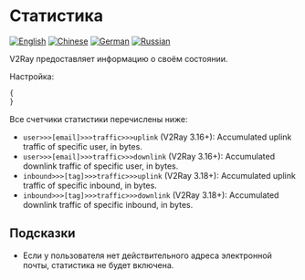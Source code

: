 # Статистика

[![English](../resources/english.svg)](https://www.v2ray.com/en/configuration/stats.html) [![Chinese](../resources/chinese.svg)](https://www.v2ray.com/chapter_02/stats.html) [![German](../resources/german.svg)](https://www.v2ray.com/de/configuration/stats.html) [![Russian](../resources/russian.svg)](https://www.v2ray.com/ru/configuration/stats.html)

V2Ray предоставляет информацию о своём состоянии.

Настройка:

```javascript
{
}
```

Все счетчики статистики перечислены ниже:

* `user>>>[email]>>>traffic>>>uplink` (V2Ray 3.16+): Accumulated uplink traffic of specific user, in bytes.
* `user>>>[email]>>>traffic>>>downlink` (V2Ray 3.16+): Accumulated downlink traffic of specific user, in bytes.
* `inbound>>>[tag]>>>traffic>>>uplink` (V2Ray 3.18+): Accumulated uplink traffic of specific inbound, in bytes.
* `inbound>>>[tag]>>>traffic>>>downlink` (V2Ray 3.18+): Accumulated downlink traffic of specific inbound, in bytes.

## Подсказки

* Если у пользователя нет действительного адреса электронной почты, статистика не будет включена.
